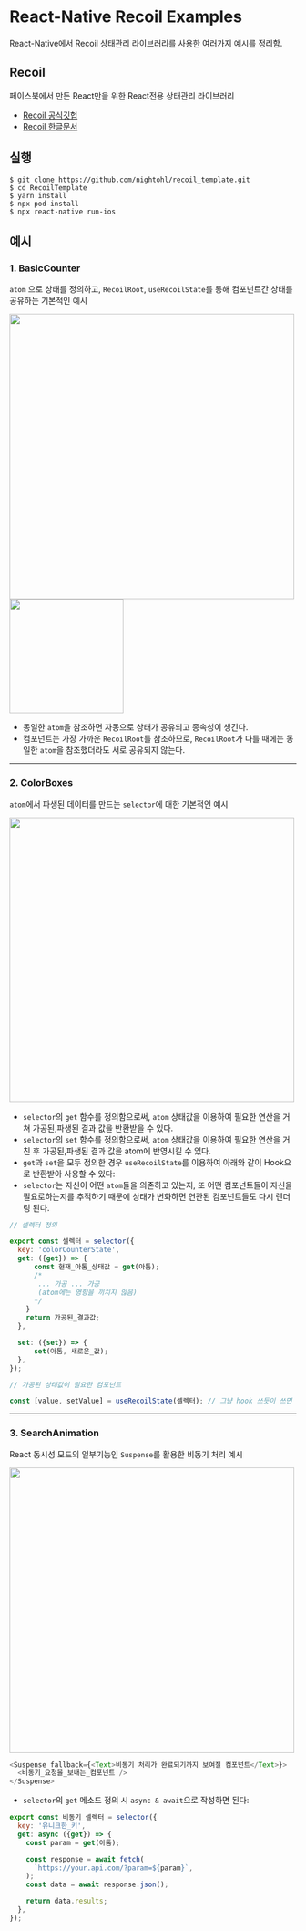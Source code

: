 # React-Native Recoil Examples
React-Native에서 Recoil 상태관리 라이브러리를 사용한 여러가지 예시를 정리함.

## Recoil
페이스북에서 만든 React만을 위한 React전용 상태관리 라이브러리
* [Recoil 공식깃헙](https://github.com/facebookexperimental/Recoil)
* [Recoil 한글문서](https://recoiljs.org/ko/docs/introduction/core-concepts)

## 실행
```shell
$ git clone https://github.com/nightohl/recoil_template.git
$ cd RecoilTemplate
$ yarn install
$ npx pod-install
$ npx react-native run-ios
```

## 예시
### 1. BasicCounter
`atom` 으로 상태를 정의하고, `RecoilRoot`, `useRecoilState`를 통해 컴포넌트간 상태를 공유하는 기본적인 예시

<html>
  <img src="https://user-images.githubusercontent.com/48432932/117424270-96653800-af5c-11eb-9aa7-ad93105fcced.png", height="500px">
  <img src="https://user-images.githubusercontent.com/48432932/117424601-e6dc9580-af5c-11eb-999f-da00486c6b45.png", height="200px">
</html>


* 동일한 `atom`을 참조하면 자동으로 상태가 공유되고 종속성이 생긴다.
* 컴포넌트는 가장 가까운 `RecoilRoot`를 참조하므로, `RecoilRoot`가 다를 때에는 동일한 `atom`을 참조했더라도 서로 공유되지 않는다.
---
### 2. ColorBoxes
`atom`에서 파생된 데이터를 만드는 `selector`에 대한 기본적인 예시

<html>
  <img src="https://user-images.githubusercontent.com/48432932/117422361-79c80080-af5a-11eb-84aa-cf7a80a2414c.png", height="500px">
</html>

* `selector`의 `get` 함수를 정의함으로써, `atom` 상태값을 이용하여 필요한 연산을 거쳐 가공된,파생된 결과 값을 반환받을 수 있다.
* `selector`의 `set` 함수를 정의함으로써, `atom` 상태값을 이용하여 필요한 연산을 거친 후 가공된,파생된 결과 값을 atom에 반영시킬 수 있다.
* `get`과 `set`을 모두 정의한 경우 `useRecoilState`를 이용하여 아래와 같이 Hook으로 반환받아 사용할 수 있다:
* `selector`는 자신이 어떤 `atom`들을 의존하고 있는지, 또 어떤 컴포넌트들이 자신을 필요로하는지를 추적하기 때문에 상태가 변화하면 연관된 컴포넌트들도 다시 렌더링 된다.

```js
// 셀렉터 정의

export const 셀렉터 = selector({
  key: 'colorCounterState',
  get: ({get}) => {
      const 현재_아톰_상태값 = get(아톰);
      /*
       ... 가공 ... 가공
       (atom에는 영향을 끼치지 않음)
      */
    }
    return 가공된_결과값;
  },

  set: ({set}) => {
      set(아톰, 새로운_값);
  },
});
```
```js
// 가공된 상태값이 필요한 컴포넌트

const [value, setValue] = useRecoilState(셀렉터); // 그냥 hook 쓰듯이 쓰면 된다.
```

---
### 3. SearchAnimation
React 동시성 모드의 일부기능인 `Suspense`를 활용한 비동기 처리 예시

<html>
  <img src="https://user-images.githubusercontent.com/48432932/117421167-4173f280-af59-11eb-9ee7-e14c5d92c511.png", height="500px">
</html>

```js
<Suspense fallback={<Text>비동기 처리가 완료되기까지 보여질 컴포넌트</Text>}>
  <비동기_요청을_보내는_컴포넌트 />
</Suspense>
```

* `selector`의 `get` 메소드 정의 시 `async & await`으로 작성하면 된다:
```js
export const 비동기_셀렉터 = selector({
  key: '유니크한_키',
  get: async ({get}) => {
    const param = get(아톰);

    const response = await fetch(
      `https://your.api.com/?param=${param}`,
    );
    const data = await response.json();

    return data.results;
  },
});
```

